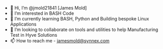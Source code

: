 - 👋 Hi, I’m @jmold21841 [James Mold]
- 👀 I’m interested in BASH Code
- 🌱 I’m currently learning BASH, Python and Building bespoke Linux Applications
- 💞️ I’m looking to collaborate on tools and utilities to help Manufacturing Test in Hyve Solutions
- 📫 How to reach me - jamesmold@synnex.com

<!---
jmold21841/jmold21841 is a ✨ special ✨ repository because its `README.md` (this file) appears on your GitHub profile.
You can click the Preview link to take a look at your changes.
--->
